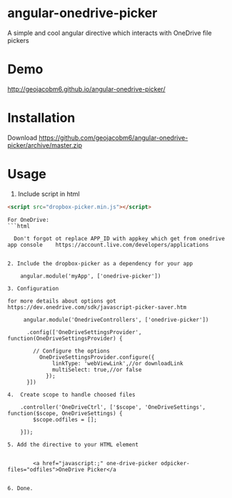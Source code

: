 angular-onedrive-picker
==========================

A simple and cool angular directive which interacts with OneDrive file pickers

Demo
==========================

http://geojacobm6.github.io/angular-onedrive-picker/

Installation
==========================

Download https://github.com/geojacobm6/angular-onedrive-picker/archive/master.zip

Usage
==========================


 1. Include script in html
 
   ```html
  <script src="dropbox-picker.min.js"></script>
  ```
    For OneDrive:
    ```html
  <script type="text/javascript" src="https://js.live.net/v5.0/OneDrive.js" id="onedrive-js" client-id="APP_ID"></script>
  ```
    Don't forgot ot replace APP_ID with appkey which get from onedrive app console    https://account.live.com/developers/applications
    

 2. Include the dropbox-picker as a dependency for your app

      angular.module('myApp', ['onedrive-picker'])

 3. Configuration
 
  for more details about options got https://dev.onedrive.com/sdk/javascript-picker-saver.htm

       angular.module('OnedriveControllers', ['onedrive-picker'])

        .config(['OneDriveSettingsProvider', function(OneDriveSettingsProvider) {

          // Configure the options
            OneDriveSettingsProvider.configure({
                linkType: 'webViewLink',//or downloadLink
                multiSelect: true,//or false
              });
        }])
        
 4.  Create scope to handle choosed files
 
      .controller('OneDriveCtrl', ['$scope', 'OneDriveSettings', function($scope, OneDriveSettings) {
          $scope.odfiles = [];
          
      }]);   

 5. Add the directive to your HTML element
 
      
          <a href="javascript:;" one-drive-picker odpicker-files="odfiles">OneDrive Picker</a

          
 6. Done.

